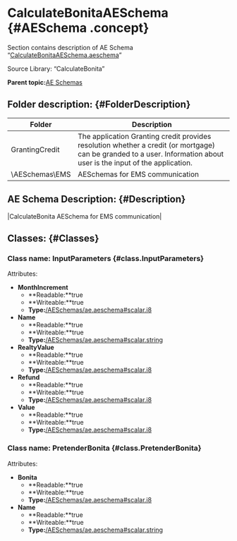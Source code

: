 # CalculateBonitaAESchema {#AESchema .concept}

Section contains description of AE Schema “[CalculateBonitaAESchema.aeschema](CalculateBonitaAESchema.aeschema)”

Source Library: “CalculateBonita”

**Parent topic:**[AE Schemas](../../../../../../../modules/demo_Enterprise/dita/projects/GrantingCredit/common/aeschema.md)

## Folder description: {#FolderDescription}

|Folder|Description|
|------|-----------|
|GrantingCredit|The application Granting credit provides resolution whether a credit \(or mortgage\) can be granded to a user. Information about user is the input of the application.|
|\\AESchemas\\EMS|AESchemas for EMS communication|

## AE Schema Description: {#Description}

|CalculateBonita AESchema for EMS communication|

## Classes: {#Classes}

### Class name: InputParameters {#class.InputParameters}

Attributes:

-   **MonthIncrement**
    -   **Readable:**true
    -   **Writeable:**true
    -   **Type:**[/AESchemas/ae.aeschema\#scalar.i8](../ae.aeschema.md#)
-   **Name**
    -   **Readable:**true
    -   **Writeable:**true
    -   **Type:**[/AESchemas/ae.aeschema\#scalar.string](../ae.aeschema.md#)
-   **RealtyValue**
    -   **Readable:**true
    -   **Writeable:**true
    -   **Type:**[/AESchemas/ae.aeschema\#scalar.i8](../ae.aeschema.md#)
-   **Refund**
    -   **Readable:**true
    -   **Writeable:**true
    -   **Type:**[/AESchemas/ae.aeschema\#scalar.i8](../ae.aeschema.md#)
-   **Value**
    -   **Readable:**true
    -   **Writeable:**true
    -   **Type:**[/AESchemas/ae.aeschema\#scalar.i8](../ae.aeschema.md#)

### Class name: PretenderBonita {#class.PretenderBonita}

Attributes:

-   **Bonita**
    -   **Readable:**true
    -   **Writeable:**true
    -   **Type:**[/AESchemas/ae.aeschema\#scalar.i8](../ae.aeschema.md#)
-   **Name**
    -   **Readable:**true
    -   **Writeable:**true
    -   **Type:**[/AESchemas/ae.aeschema\#scalar.string](../ae.aeschema.md#)

